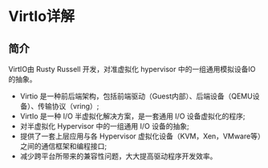 # VirtIo详解

## 简介
VirtIO由 Rusty Russell 开发，对准虚拟化 hypervisor 中的一组通用模拟设备IO的抽象。
* Virtio 是一种前后端架构，包括前端驱动（Guest内部）、后端设备（QEMU设备）、传输协议（vring）;
* VirtIo 是一种 I/O 半虚拟化解决方案，是一套通用 I/O 设备虚拟化的程序;
* 对半虚拟化 Hypervisor 中的一组通用 I/O 设备的抽象;
* 提供了一套上层应用与各 Hypervisor 虚拟化设备（KVM，Xen，VMware等）之间的通信框架和编程接口;
* 减少跨平台所带来的兼容性问题，大大提高驱动程序开发效率。
